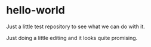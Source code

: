 # hello-world
Just a little test repository to see what we can do with it.

Just doing a little editing and it looks quite promising.
